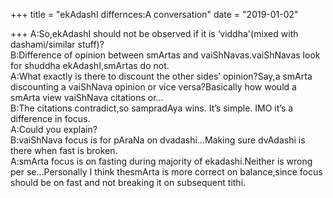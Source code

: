 +++
title = "ekAdashI differnces:A conversation"
date = "2019-01-02"

+++
A:So,ekAdashI should not be observed if it is ‘viddha'(mixed with
dashami/similar stuff)?  
B:Difference of opinion between smArtas and vaiShNavas.vaiShNavas look
for shuddha ekAdashI,smArtas do not.  
A:What exactly is there to discount the other sides’ opinion?Say,a
smArta discounting a vaiShNava opinion or vice versa?Basically how would
a smArta view vaiShNava citations or…  
B:The citations contradict,so sampradAya wins. It’s simple. IMO it’s a
difference in focus.  
A:Could you explain?  
B:vaiShNava focus is for pAraNa on dvadashi…Making sure dvAdashi is
there when fast is broken.  
A:smArta focus is on fasting during majority of ekadashi.Neither is
wrong per se…Personally I think thesmArta is more correct on
balance,since focus should be on fast and not breaking it on subsequent
tithi.
